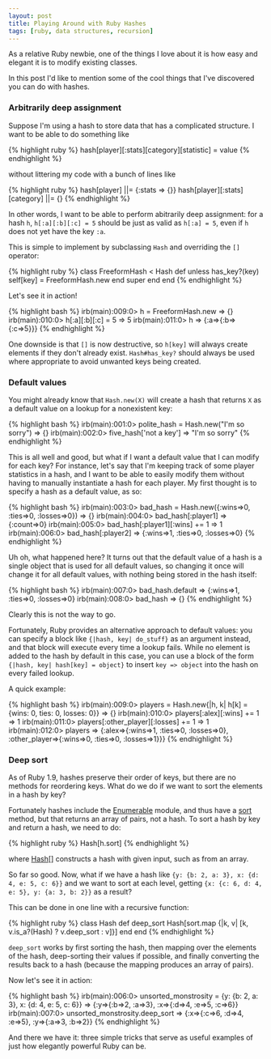 ```yaml
---
layout: post
title: Playing Around with Ruby Hashes
tags: [ruby, data structures, recursion]
---
```


As a relative Ruby newbie, one of the things I love about it is how easy and elegant it is to modify existing classes.

In this post I'd like to mention some of the cool things that I've discovered you can do with hashes.

### Arbitrarily deep assignment

Suppose I'm using a hash to store data that has a complicated structure. I want to be able to do something like

{% highlight ruby %}
hash[player][:stats][category][statistic] = value
{% endhighlight %}

without littering my code with a bunch of lines like

{% highlight ruby %}
hash[player] ||= {:stats => {}}
hash[player][:stats][category] ||= {}
{% endhighlight %}

In other words, I want to be able to perform abitrarily deep assignment: for a hash `h`, `h[:a][:b][:c] = 5` should be just as valid as `h[:a] = 5`, even if `h` does not yet have the key `:a`.

This is simple to implement by subclassing `Hash` and overriding the `[]` operator:

{% highlight ruby %}
class FreeformHash < Hash
  def [](key)
    unless has_key?(key)
      self[key] = FreeformHash.new
    end
    super
  end
end
{% endhighlight %}

Let's see it in action!

{% highlight bash %}
irb(main):009:0> h = FreeformHash.new
=> {}
irb(main):010:0> h[:a][:b][:c] = 5
=> 5
irb(main):011:0> h
=> {:a=>{:b=>{:c=>5}}}
{% endhighlight %}

One downside is that `[]` is now destructive, so `h[key]` will always create elements if they don't already exist. `Hash#has_key?` should always be used where appropriate to avoid unwanted keys being created.

### Default values

You might already know that `Hash.new(X)` will create a hash that returns `X` as a default value on a lookup for a nonexistent key:

{% highlight bash %}
irb(main):001:0> polite_hash = Hash.new("I'm so sorry")
=> {}
irb(main):002:0> five_hash['not a key']
=> "I'm so sorry"
{% endhighlight %}

This is all well and good, but what if I want a default value that I can modify for each key? For instance, let's say that I'm keeping track of some player statistics in a hash, and I want to be able to easily modify them without having to manually instantiate a hash for each player. My first thought is to specify a hash as a default value, as so:

{% highlight bash %}
irb(main):003:0> bad_hash = Hash.new({:wins=>0, :ties=>0, :losses=>0})
=> {}
irb(main):004:0> bad_hash[:player1]
=> {:count=>0}
irb(main):005:0> bad_hash[:player1][:wins] += 1
=> 1
irb(main):006:0> bad_hash[:player2]
=> {:wins=>1, :ties=>0, :losses=>0}
{% endhighlight %}

Uh oh, what happened here? It turns out that the default value of a hash is a single object that is used for all default values, so changing it once will change it for all default values, with nothing being stored in the hash itself: 

{% highlight bash %}
irb(main):007:0> bad_hash.default
=> {:wins=>1, :ties=>0, :losses=>0}
irb(main):008:0> bad_hash
=> {}
{% endhighlight %}

Clearly this is not the way to go.

Fortunately, Ruby provides an alternative approach to default values: you can specify a block like `{|hash, key| do_stuff}` as an argument instead, and that block will execute every time a lookup fails. While no element is added to the hash by default in this case, you can use a block of the form `{|hash, key| hash[key] = object}` to insert `key => object` into the hash on every failed lookup.

A quick example:

{% highlight bash %}
irb(main):009:0> players = Hash.new{|h, k| h[k] = {wins: 0, ties: 0, losses: 0}}
=> {}
irb(main):010:0> players[:alex][:wins] += 1
=> 1
irb(main):011:0> players[:other_player][:losses] += 1
=> 1
irb(main):012:0> players
=> {:alex=>{:wins=>1, :ties=>0, :losses=>0}, :other_player=>{:wins=>0, :ties=>0, :losses=>1}}}
{% endhighlight %}

### Deep sort

As of Ruby 1.9, hashes preserve their order of keys, but there are no methods for reordering keys. What do we do if we want to sort the elements in a hash by key?

Fortunately hashes include the [Enumerable](http://www.ruby-doc.org/core-1.9.3/Enumerable.html) module, and thus have a [sort](http://www.ruby-doc.org/core-1.9.3/Enumerable.html#method-i-sort) method, but that returns an array of pairs, not a hash. To sort a hash by key and return a hash, we need to do:

{% highlight ruby %}
Hash[h.sort]
{% endhighlight %}

where [Hash[]](http://www.ruby-doc.org/core-1.9.3/Hash.html#method-c-5B-5D) constructs a hash with given input, such as from an array.

So far so good. Now, what if we have a hash like `{y: {b: 2, a: 3}, x: {d: 4, e: 5, c: 6}}` and we want to sort at each level, getting `{x: {c: 6, d: 4, e: 5}, y: {a: 3, b: 2}}` as a result?

This can be done in one line with a recursive function:

{% highlight ruby %}
class Hash
  def deep_sort
    Hash[sort.map {|k, v| [k, v.is_a?(Hash) ? v.deep_sort : v]}]
  end
end
{% endhighlight %}

`deep_sort` works by first sorting the hash, then mapping over the elements of the hash, deep-sorting their values if possible, and finally converting the results back to a hash (because the mapping produces an array of pairs).

Now let's see it in action:

{% highlight bash %}
irb(main):006:0> unsorted_monstrosity = {y: {b: 2, a: 3}, x: {d: 4, e: 5, c: 6}}
=> {:y=>{:b=>2, :a=>3}, :x=>{:d=>4, :e=>5, :c=>6}}
irb(main):007:0> unsorted_monstrosity.deep_sort
=> {:x=>{:c=>6, :d=>4, :e=>5}, :y=>{:a=>3, :b=>2}}
{% endhighlight %}

And there we have it: three simple tricks that serve as useful examples of just how elegantly powerful Ruby can be.
